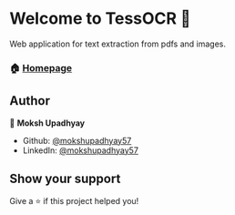 # Welcome to TessOCR 👋

Web application for text extraction from pdfs and images.

### 🏠 [Homepage](1_Home.py)

## Author

👤 **Moksh Upadhyay**

* Github: [@mokshupadhyay57](https://github.com/mokshupadhyay57)
* LinkedIn: [@mokshupadhyay57](https://linkedin.com/in/mokshupadhyay57)

## Show your support

Give a ⭐️ if this project helped you!

